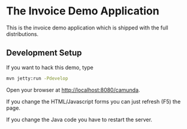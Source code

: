 # The Invoice Demo Application

This is the invoice demo application which is shipped with the full distributions.

## Development Setup

If you want to hack this demo, type

```bash
mvn jetty:run -Pdevelop
```

Open your browser at [http://localhost:8080/camunda](http://localhost:8080/camunda).


If you change the HTML/Javascript forms you can just refresh (F5) the page.

If you change the Java code you have to restart the server.